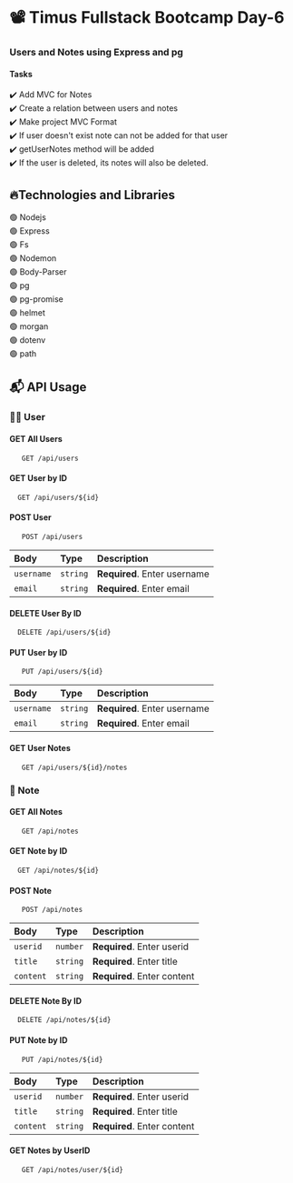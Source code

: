# 📽️ Timus Fullstack Bootcamp Day-6

### Users and Notes using Express and pg

#### Tasks
:heavy_check_mark: Add MVC for Notes<br />
:heavy_check_mark: Create a relation between users and notes<br />
:heavy_check_mark: Make project MVC Format<br />
:heavy_check_mark: If user doesn't exist note can not be added for that user<br />
:heavy_check_mark: getUserNotes method will be added<br />
:heavy_check_mark: If the user is deleted, its notes will also be deleted. <br />

## 🔥Technologies and Libraries

🟢 Nodejs <br />
🟢 Express <br />
🟢 Fs <br />
🟢 Nodemon <br />
🟢 Body-Parser <br />
🟢 pg <br />
🟢 pg-promise <br />
🟢 helmet <br />
🟢 morgan <br />
🟢 dotenv <br />
🟢 path <br />



## 📬 API Usage

### 🙋‍♂️ User
#### GET All Users

```http
   GET /api/users
```
#### GET User by ID

```http
  GET /api/users/${id}
```
#### POST User

```http
   POST /api/users
```

| Body          | Type       | Description                                    |
| :-------------- | :-------- | :------------------------------------------ |
| `username`         | `string`  | **Required**. Enter username   |
| `email`     | `string`  | **Required**. Enter email          |

#### DELETE User By ID

```http
  DELETE /api/users/${id}
```

#### PUT User by ID

```http
   PUT /api/users/${id}
```
| Body          | Type       | Description                                    |
| :-------------- | :-------- | :------------------------------------------ |
| `username`         | `string`  | **Required**. Enter username   |
| `email`     | `string`  | **Required**. Enter email          |

#### GET User Notes

```http
   GET /api/users/${id}/notes
```


### 📝 Note
#### GET All Notes

```http
   GET /api/notes
```
#### GET Note by ID

```http
  GET /api/notes/${id}
```
#### POST Note

```http
   POST /api/notes
```

| Body          | Type       | Description                                    |
| :-------------- | :-------- | :------------------------------------------ |
| `userid`         | `number`  | **Required**. Enter userid   |
| `title`         | `string`  | **Required**. Enter title   |
| `content`     | `string`  | **Required**. Enter content          |

#### DELETE Note By ID

```http
  DELETE /api/notes/${id}
```

#### PUT Note by ID

```http
   PUT /api/notes/${id}
```
| Body          | Type       | Description                                    |
| :-------------- | :-------- | :------------------------------------------ |
| `userid`         | `number`  | **Required**. Enter userid   |
| `title`         | `string`  | **Required**. Enter title   |
| `content`     | `string`  | **Required**. Enter content          |

#### GET Notes by UserID

```http
   GET /api/notes/user/${id}
```
